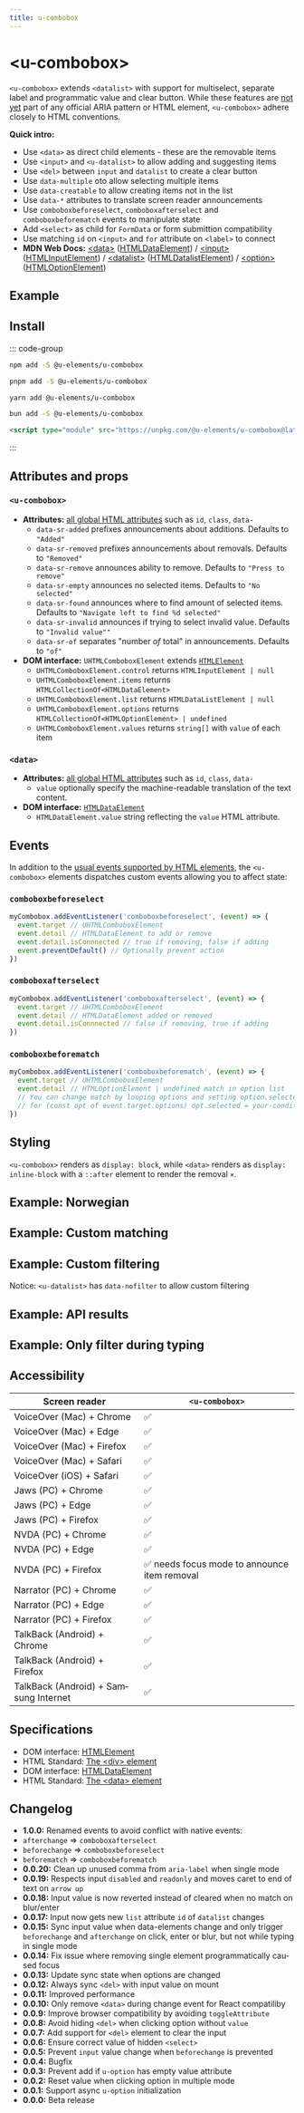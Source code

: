 ```yaml
---
title: u-combobox
---
```

<script setup>
import { data } from '../filesize.data.ts'
</script>

# &lt;u-combobox&gt;
`<u-combobox>` extends `<datalist>` with support for multiselect, separate label and programmatic value and clear button. While these features are [not yet](https://open-ui.org/components/combobox.explainer/) part of any official ARIA pattern or HTML element, `<u-combobox>` adhere closely to HTML conventions.

**Quick intro:**
- Use `<data>` as direct child elements - these are the removable items
- Use `<input>` and `<u-datalist>` to allow adding and suggesting items
- Use `<del>` between `input` and `datalist` to create a clear button
- Use `data-multiple` oto allow selecting multiple items
- Use `data-creatable` to allow creating items not in the list
- Use `data-*` attributes to translate screen reader announcements
- Use `comboboxbeforeselect`, `comboboxafterselect` and `comboboxbeforematch` events to manipulate state
- Add `<select>` as child for `FormData` or form submittion compatibility
- Use matching `id` on `<input>` and `for` attribute on `<label>` to connect
- **MDN Web Docs:** [&lt;data&gt;](https://developer.mozilla.org/en-US/docs/Web/HTML/Element/data) ([HTMLDataElement](https://developer.mozilla.org/en-US/docs/Web/API/HTMLDataElement)) / [&lt;input&gt;](https://developer.mozilla.org/en-US/docs/Web/HTML/Element/input) ([HTMLInputElement](https://developer.mozilla.org/en-US/docs/Web/API/HTMLInputElement)) / [&lt;datalist&gt;](https://developer.mozilla.org/en-US/docs/Web/HTML/Element/datalist) ([HTMLDatalistElement](https://developer.mozilla.org/en-US/docs/Web/API/HTMLDatalistElement)) / [&lt;option&gt;](https://developer.mozilla.org/en-US/docs/Web/HTML/Element/option) ([HTMLOptionElement](https://developer.mozilla.org/en-US/docs/Web/API/HTMLOptionElement))


## Example

<Sandbox label="u-combobox code example" />
<pre hidden>
&lt;label for="my-input"&gt;
  Choose flavor of ice cream
&lt;/label&gt;
&lt;u-combobox data-multiple&gt;
  &lt;data&gt;Coconut&lt;/data&gt;
  &lt;data&gt;Banana&lt;/data&gt;
  &lt;data&gt;Pineapple&lt;/data&gt;
  &lt;data&gt;Orange&lt;/data&gt;
  &lt;input id="my-input" list="my-list" /&gt;
  &lt;del aria-label="Clear text"&gt;&times;&lt;/del&gt;
  &lt;u-datalist id="my-list" data-sr-singular="%d flavor" data-sr-plural="%d flavours"&gt;
    &lt;u-option&gt;Coconut&lt;/u-option&gt;
    &lt;u-option&gt;Strawberries&lt;/u-option&gt;
    &lt;u-option&gt;Chocolate&lt;/u-option&gt;
    &lt;u-option&gt;Vanilla&lt;/u-option&gt;
    &lt;u-option&gt;Licorice&lt;/u-option&gt;
    &lt;u-option&gt;Pistachios&lt;/u-option&gt;
    &lt;u-option&gt;Mango&lt;/u-option&gt;
    &lt;u-option&gt;Hazelnut&lt;/u-option&gt;
  &lt;/u-datalist&gt;
&lt;/u-combobox&gt;
&lt;style&gt;
  /* Styling just for example: */
  u-combobox { border: 1px solid; display: flex; flex-wrap: wrap; gap: .5em; padding: .5em; position: relative }
  u-option[selected] { font-weight: bold }
  u-datalist { position: absolute z-index: 9; inset: 100% -1px auto; border: 1px solid; background: white; padding: .5em }
&lt;/style&gt;
</pre>

## Install <mark :data-badge="data['u-combobox']"></mark>

::: code-group

```bash [NPM]
npm add -S @u-elements/u-combobox
```

```bash [PNPM]
pnpm add -S @u-elements/u-combobox
```

```bash [Yarn]
yarn add @u-elements/u-combobox
```

```bash [Bun]
bun add -S @u-elements/u-combobox
```

```html [CDN]
<script type="module" src="https://unpkg.com/@u-elements/u-combobox@latest/dist/u-combobox.js"></script>
```
:::

## Attributes and props

### `<u-combobox>`


- **Attributes:** [all global HTML attributes](https://developer.mozilla.org/en-US/docs/Web/HTML/Global_attributes) such as `id`, `class`, `data-`
  - `data-sr-added` prefixes announcements about additions. Defaults to `"Added"`
  - `data-sr-removed` prefixes announcements about removals. Defaults to `"Removed"`
  - `data-sr-remove` announces ability to remove. Defaults to `"Press to remove"`
  - `data-sr-empty` announces no selected items. Defaults to `"No selected"`
  - `data-sr-found` announces where to find amount of selected items. Defaults to `"Navigate left to find %d selected"`
  - `data-sr-invalid` announces if trying to select invalid value. Defaults to `"Invalid value""`
  - `data-sr-of` separates "number _of_ total" in announcements. Defaults to `"of"`
- **DOM interface:** `UHTMLComboboxElement` extends [`HTMLElement`](https://developer.mozilla.org/en-US/docs/Web/API/HTMLElement)
  - `UHTMLComboboxElement.control` returns `HTMLInputElement | null`
  - `UHTMLComboboxElement.items` returns `HTMLCollectionOf<HTMLDataElement>`
  - `UHTMLComboboxElement.list` returns `HTMLDataListElement | null`
  - `UHTMLComboboxElement.options` returns `HTMLCollectionOf<HTMLOptionElement> | undefined`
  - `UHTMLComboboxElement.values` returns `string[]` with `value` of each item

### `<data>`
- **Attributes:** [all global HTML attributes](https://developer.mozilla.org/en-US/docs/Web/HTML/Global_attributes) such as `id`, `class`, `data-`
  - `value` optionally specify the machine-readable translation of the text content.
- **DOM interface:** [`HTMLDataElement`](https://developer.mozilla.org/en-US/docs/Web/API/HTMLDataElement)
  - `HTMLDataElement.value` string reflecting the `value` HTML attribute.

## Events

In addition to the [usual events supported by HTML elements](https://developer.mozilla.org/en-US/docs/Web/API/Element#events), the `<u-combobox>` elements dispatches custom events allowing you to affect state:

### `comboboxbeforeselect`
```js
myCombobox.addEventListener('comboboxbeforeselect', (event) => {
  event.target // UHTMLComboboxElement
  event.detail // HTMLDataElement to add or remove
  event.detail.isConnnected // true if removing, false if adding
  event.preventDefault() // Optionally prevent action
})
```

### `comboboxafterselect`
```js
myCombobox.addEventListener('comboboxafterselect', (event) => {
  event.target // UHTMLComboboxElement
  event.detail // HTMLDataElement added or removed
  event.detail.isConnnected // false if removing, true if adding
})
```

### `comboboxbeforematch`
```js
myCombobox.addEventListener('comboboxbeforematch', (event) => {
  event.target // UHTMLComboboxElement
  event.detail // HTMLOptionElement | undefined match in option list
  // You can change match by looping options and setting option.selected:
  // for (const opt of event.target.options) opt.selected = your-condition-here;
})
```


## Styling

`<u-combobox>` renders as `display: block`, while `<data>` renders as `display: inline-block` with a `::after` element to render the removal `×`.

## Example: Norwegian

<Sandbox label="u-details language example" lang="no" />
<pre hidden>
&lt;label for="my-norwegian-input"&gt;
  Velg type iskrem
&lt;/label&gt;
&lt;u-combobox
  data-sr-added="La til"
  data-sr-remove="Trykk for å fjerne"
  data-sr-removed="Fjernet"
  data-sr-empty="Ingen valgte"
  data-sr-found="Naviger til venstre for å finne %d valgte"
  data-sr-of="av"
&gt;
  &lt;data&gt;Kokkos&lt;/data&gt;
  &lt;input id="my-norwegian-input" list="my-norwegian-list" /&gt;
  &lt;del aria-label="Fjern tekst"&gt;&times;&lt;/del&gt;
  &lt;u-datalist id="my-norwegian-list" data-sr-singular="%d smak" data-sr-plural="%d smaker"&gt;
    &lt;u-option&gt;Kokkos&lt;/u-option&gt;
    &lt;u-option&gt;Jordbær&lt;/u-option&gt;
    &lt;u-option&gt;Sjokolade&lt;/u-option&gt;
    &lt;u-option&gt;Vanilje&lt;/u-option&gt;
    &lt;u-option&gt;Lakris&lt;/u-option&gt;
    &lt;u-option&gt;Pistasj&lt;/u-option&gt;
    &lt;u-option&gt;Mango&lt;/u-option&gt;
    &lt;u-option&gt;Hasselnøtt&lt;/u-option&gt;
  &lt;/u-datalist&gt;
&lt;/u-combobox&gt;
&lt;style&gt;
  /* Styling just for example: */
  u-combobox { border: 1px solid; display: flex; flex-wrap: wrap; gap: .5em; padding: .5em; position: relative }
  u-option[selected] { font-weight: bold }
  u-datalist { position: absolute; z-index: 9; inset: 100% -1px auto; border: 1px solid; background: white; padding: .5em }
&lt;/style&gt;
</pre>

## Example: Custom matching

<Sandbox label="u-details language example" lang="no" />
<pre hidden>
&lt;label for="my-matching-input"&gt;
  Matches from start of word
&lt;/label&gt;
&lt;br&gt;
&lt;small&gt;Try typing "c" and hitting "Enter"&lt;/small&gt;
&lt;u-combobox id="my-matching-combobox"&gt;
  &lt;input id="my-matching-input" list="my-matching-list" /&gt;
  &lt;del aria-label="Clear text"&gt;&times;&lt;/del&gt;
  &lt;u-datalist id="my-matching-list"&gt;
    &lt;u-option&gt;Coconut&lt;/u-option&gt;
    &lt;u-option&gt;Strawberries&lt;/u-option&gt;
    &lt;u-option&gt;Chocolate&lt;/u-option&gt;
    &lt;u-option&gt;Vanilla&lt;/u-option&gt;
  &lt;/u-datalist&gt;
&lt;/u-combobox&gt;
&lt;script type="module"&gt;
  const combobox = document.getElementById('my-matching-combobox');
  combobox.addEventListener('comboboxbeforematch', (event) => {
    event.preventDefault();
    const input = combobox.control;
    const query = input.value.toLowerCase().trim();

    for(const opt of input.list.options) {
      opt.selected = !!query && opt.label.toLowerCase().trim().startsWith(query);
    }
  });
&lt;/script&gt;
&lt;style&gt;
  /* Styling just for example: */
  u-combobox { border: 1px solid; display: flex; flex-wrap: wrap; gap: .5em; padding: .5em; position: relative }
  u-option[selected] { font-weight: bold }
  u-datalist { position: absolute; z-index: 9; inset: 100% -1px auto; border: 1px solid; background: white; padding: .5em }
&lt;/style&gt;
</pre>

## Example: Custom filtering

Notice: `<u-datalist>` has `data-nofilter` to allow custom filtering

<Sandbox label="u-details language example" lang="no" />
<pre hidden>
&lt;label for="my-filtering-input"&gt;
  Filters case sensitive
&lt;/label&gt;
&lt;br&gt;
&lt;small&gt;Try typing "v" versus "V"&lt;/small&gt;
&lt;u-combobox id="my-filtering-combobox"&gt;
  &lt;input id="my-matching-input" list="my-filtering-list" /&gt;
  &lt;u-datalist data-nofilter id="my-filtering-list"&gt;
    &lt;u-option&gt;Coconut&lt;/u-option&gt;
    &lt;u-option&gt;Strawberries&lt;/u-option&gt;
    &lt;u-option&gt;Chocolate&lt;/u-option&gt;
    &lt;u-option&gt;Vanilla&lt;/u-option&gt;
  &lt;/u-datalist&gt;
&lt;/u-combobox&gt;
&lt;script type="module"&gt;
  const combobox = document.getElementById('my-filtering-combobox');
  combobox.addEventListener('input', (event) => {
    event.preventDefault();
    const input = combobox.control;
    const query = input.value.trim();

    for(const opt of input.list.options) {
      opt.hidden = !!query && !opt.label.trim().includes(query);
    }
  });
&lt;/script&gt;
&lt;style&gt;
  /* Styling just for example: */
  u-combobox { border: 1px solid; display: flex; flex-wrap: wrap; gap: .5em; padding: .5em; position: relative }
  u-option[selected] { font-weight: bold }
  u-datalist { position: absolute; z-index: 9; inset: 100% -1px auto; border: 1px solid; background: white; padding: .5em }
&lt;/style&gt;
</pre>

## Example: API results

<Sandbox label="u-details language example" lang="no" />
<pre hidden>
&lt;label for="my-api-input"&gt;
  Search for a country
&lt;/label&gt;
&lt;u-combobox id="my-api-combobox"&gt;
  &lt;input id="my-api-input" list="my-api-list" /&gt;
  &lt;del aria-label="Clear text"&gt;&times;&lt;/del&gt;
  &lt;u-datalist id="my-api-list" data-nofilter&gt;
    &lt;u-option value=""&gt;Type to search...&lt;/u-option&gt;
  &lt;/u-datalist&gt;
&lt;/u-combobox&gt;
&lt;script type="module"&gt;
  const combobox = document.getElementById('my-api-combobox');
  const xhr = new XMLHttpRequest(); // Easy to abort
  let debounceTimer; // Debounce so we do not spam API

  // Same handler every time
  xhr.addEventListener('load', () => {
    const list = combobox.control.list;
    try {
      list.replaceChildren(...JSON.parse(xhr.responseText).map((country) => {
        const option = document.createElement('u-option');
        option.text = country.name;
        return option;
      }));
    } catch (err) {
      list.innerHTML = '&lt;u-option value=""&gt;No results&lt;/u-option&gt;';
    }
  });

  combobox.addEventListener('input', (event) =&gt; {
    const { list, value } = combobox.control;
    const query = encodeURIComponent(value.trim());
    list.innerHTML = query ? '&lt;u-option value=""&gt;Loading&lt;/u-option&gt;' : '';
    
    xhr.abort();
    clearTimeout(debounceTimer);

    if (query) {
      debounceTimer = setTimeout(() => {
        xhr.open('GET', `https://restcountries.com/v2/name/${query}?fields=name`, true);
        xhr.send();
      }, 600);
    } 
  });
&lt;/script&gt;
&lt;style&gt;
  /* Styling just for example: */
  u-combobox { border: 1px solid; display: flex; flex-wrap: wrap; gap: .5em; padding: .5em; position: relative }
  u-option[selected] { font-weight: bold }
  u-datalist { position: absolute; z-index: 9; inset: 100% -1px auto; border: 1px solid; background: white; padding: .5em }
&lt;/style&gt;
</pre>

## Example: Only filter during typing

<Sandbox label="u-details language example" lang="no" />
<pre hidden>
&lt;label for="my-typing-input"&gt;
  All results will be visible on load and after selection:
&lt;/label&gt;
&lt;u-combobox id="my-typing-combobox"&gt;
  &lt;input id="my-typing-input" list="my-typing-list" /&gt;
  &lt;del aria-label="Clear text"&gt;&times;&lt;/del&gt;
  &lt;u-datalist id="my-typing-list" data-nofilter&gt;
    &lt;u-option&gt;Coconut&lt;/u-option&gt;
    &lt;u-option&gt;Strawberries&lt;/u-option&gt;
    &lt;u-option&gt;Chocolate&lt;/u-option&gt;
    &lt;u-option&gt;Vanilla&lt;/u-option&gt;
  &lt;/u-datalist&gt;
&lt;/u-combobox&gt;
&lt;script type="module"&gt;
  const combobox = document.getElementById('my-typing-combobox');

  combobox.addEventListener('input', (event) =&gt; {
    // Only user can cause trusted typing events
    combobox.list.toggleAttribute('data-nofilter', !event.isTrusted);
  });
&lt;/script&gt;
&lt;style&gt;
  /* Styling just for example: */
  u-combobox { border: 1px solid; display: flex; flex-wrap: wrap; gap: .5em; padding: .5em; position: relative }
  u-option[selected] { font-weight: bold }
  u-datalist { position: absolute; z-index: 9; inset: 100% -1px auto; border: 1px solid; background: white; padding: .5em }
&lt;/style&gt;
</pre>


## Accessibility

| Screen reader | `<u-combobox>` |
| --- | --- |
| VoiceOver (Mac) + Chrome | :white_check_mark: |
| VoiceOver (Mac) + Edge | :white_check_mark: |
| VoiceOver (Mac) + Firefox  | :white_check_mark: |
| VoiceOver (Mac) + Safari | :white_check_mark: |
| VoiceOver (iOS) + Safari | :white_check_mark: |
| Jaws (PC) + Chrome | :white_check_mark: |
| Jaws (PC) + Edge | :white_check_mark: |
| Jaws (PC) + Firefox | :white_check_mark: |
| NVDA (PC) + Chrome | :white_check_mark: |
| NVDA (PC) + Edge | :white_check_mark: |
| NVDA (PC) + Firefox | :white_check_mark: needs focus mode to announce item removal |
| Narrator (PC) + Chrome | :white_check_mark: |
| Narrator (PC) + Edge | :white_check_mark: 
| Narrator (PC) + Firefox | :white_check_mark: |
| TalkBack (Android) + Chrome | :white_check_mark: |
| TalkBack (Android) + Firefox | :white_check_mark: |
| TalkBack (Android) + Samsung Internet | :white_check_mark: |

## Specifications

- DOM interface: [HTMLElement](https://developer.mozilla.org/en-US/docs/Web/API/HTMLElement)
- HTML Standard: [The &lt;div&gt; element](https://html.spec.whatwg.org/multipage/grouping-content.html#the-div-element)
- DOM interface: [HTMLDataElement](https://developer.mozilla.org/en-US/docs/Web/API/HTMLDataElement)
- HTML Standard: [The &lt;data&gt; element](https://html.spec.whatwg.org/multipage/text-level-semantics.html#the-data-element)

## Changelog

- **1.0.0:** Renamed events to avoid conflict with native events:
 - `afterchange` => `comboboxafterselect`
 - `beforechange` => `comboboxbeforeselect`
 - `beforematch` => `comboboxbeforematch`
- **0.0.20:** Clean up unused comma from `aria-label` when single mode
- **0.0.19:** Respects input `disabled` and `readonly` and moves caret to end of text on `arrow up`
- **0.0.18:** Input value is now reverted instead of cleared when no match on blur/enter
- **0.0.17:** Input now gets new `list` attribute `id` of `datalist` changes
- **0.0.15:** Sync input value when data-elements change and only trigger `beforechange` and `afterchange` on click, enter or blur, but not while typing in single mode
- **0.0.14:** Fix issue where removing single element programmatically caused focus
- **0.0.13:** Update sync state when options are changed
- **0.0.12:** Always sync `<del>` with input value on mount
- **0.0.11:** Improved performance
- **0.0.10:** Only remove `<data>` during change event for React compatiliby
- **0.0.9:** Improve browser compatibility by avoiding `toggleAttribute`
- **0.0.8:** Avoid hiding `<del>` when clicking option without `value`
- **0.0.7:** Add support for `<del>` element to clear the input
- **0.0.6:** Ensure correct value of hidden `<select>`
- **0.0.5:** Prevent `input` value change when `beforechange` is prevented
- **0.0.4:** Bugfix
- **0.0.3:** Prevent add if `u-option` has empty value attribute
- **0.0.2:** Reset value when clicking option in multiple mode
- **0.0.1:** Support async `u-option` initialization
- **0.0.0:** Beta release